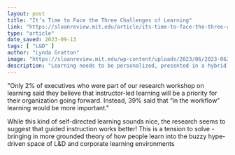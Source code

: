 ```yaml
---
layout: post
title: "It’s Time to Face the Three Challenges of Learning"
link: "https://sloanreview.mit.edu/article/its-time-to-face-the-three-challenges-of-learning/"
type: "article"
date_saved: 2023-09-13
tags: [ "L&D" ]
author: "Lynda Gratton"
image: "https://sloanreview.mit.edu/wp-content/uploads/2023/06/2023-0626_Gratton_2400x1260-1200x630.jpg"
description: "Learning needs to be personalized, presented in a hybrid manner, and focused on transferable skills."
---
```


"Only 2% of executives who were part of our research workshop on learning said they believe that instructor-led learning will be a priority for their organization going forward. Instead, 39% said that “in the workflow” learning would be more important."

While this kind of self-directed learning sounds nice, the research seems to suggest that guided instruction works better! This is a tension to solve - bringing in more grounded theory of how people learn into the buzzy hype-driven space of L&D and corporate learning environments